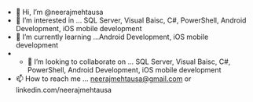 - 👋 Hi, I’m @neerajmehtausa
- 👀 I’m interested in ... SQL Server, Visual Baisc, C#, PowerShell, Android Development, iOS mobile development
- 🌱 I’m currently learning ...Android Development, iOS mobile development
- - 💞️ I’m looking to collaborate on ... SQL Server, Visual Baisc, C#, PowerShell, Android Development, iOS mobile development
- 📫 How to reach me ... neerajmehtausa@gmail.com or linkedin.com/neerajmehtausa

<!---
neerajmehtausa/neerajmehtausa is a ✨ special ✨ repository because its `README.md` (this file) appears on your GitHub profile.
You can click the Preview link to take a look at your changes.
--->
